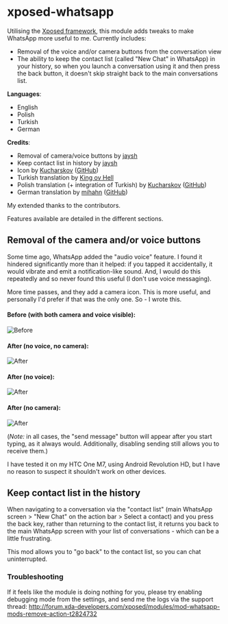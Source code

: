 xposed-whatsapp
===========

Utilising the [Xposed framework](http://repo.xposed.info/module/de.robv.android.xposed.installer), this module adds tweaks to make WhatsApp more useful to me. Currently includes:

- Removal of the voice and/or camera buttons from the conversation view
- The ability to keep the contact list (called "New Chat" in WhatsApp) in your history, so when you launch a conversation using it and then press the back button, it doesn't skip straight back to the main conversations list.

**Languages**:
- English
- Polish
- Turkish
- German

**Credits**:
- Removal of camera/voice buttons by [jaysh](github.com/jaysh/xposed-whatsapp)
- Keep contact list in history by [jaysh](github.com/jaysh/xposed-whatsapp)
- Icon by [Kucharskov](http://forum.xda-developers.com/member.php?u=4493226) ([GitHub](https://github.com/Kucharskov))
- Turkish translation by [King ov Hell](http://forum.xda-developers.com/member.php?u=5025244)
- Polish translation (+ integration of Turkish) by [Kucharskov](http://forum.xda-developers.com/member.php?u=4493226) ([GitHub](https://github.com/Kucharskov))
- German translation by [mihahn](http://forum.xda-developers.com/member.php?u=4660165) ([GitHub](https://github.com/Mihahn))

My extended thanks to the contributors.

Features available are detailed in the different sections.

Removal of the camera and/or voice buttons
------------------------------------------

Some time ago, WhatsApp added the "audio voice" feature. I found it hindered significantly more than it helped: if you tapped it accidentally, it would vibrate and emit a notification-like sound. And, I would do this repeatedly and so never found this useful (I don't use voice messaging).

More time passes, and they add a camera icon. This is more useful, and personally I'd prefer if that was the only one. So - I wrote this.

#### Before (with both camera and voice visible):
![Before](https://raw.githubusercontent.com/jaysh/xposed-whatsapp/master/documentation/images/before.png)

#### After (no voice, no camera):
![After](https://raw.githubusercontent.com/jaysh/xposed-whatsapp/master/documentation/images/after-no-camera-no-voice.png)

#### After (no voice):
![After](https://raw.githubusercontent.com/jaysh/xposed-whatsapp/master/documentation/images/after-no-voice.png)

#### After (no camera):
![After](https://raw.githubusercontent.com/jaysh/xposed-whatsapp/master/documentation/images/after-no-camera.png)

(*Note:* in all cases, the "send message" button will appear after you start typing, as it always would. Additionally, disabling sending still allows you to receive them.)

I have tested it on my HTC One M7, using Android Revolution HD, but I have no reason to suspect it shouldn't work on other devices.

Keep contact list in the history
--------------------------------

When navigating to a conversation via the "contact list" (main WhatsApp screen > "New Chat" on the action bar > Select a contact) and you press the back key, rather than returning to the contact list, it returns you back to the main WhatsApp screen with your list of conversations - which can be a little frustrating.

This mod allows you to "go back" to the contact list, so you can chat uninterrupted.

### Troubleshooting

If it feels like the module is doing nothing for you, please try enabling debugging mode from the settings, and send me the logs via the support thread: http://forum.xda-developers.com/xposed/modules/mod-whatsapp-mods-remove-action-t2824732